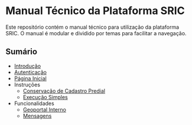 # Manual Técnico da Plataforma SRIC

Este repositório contém o manual técnico para utilização da plataforma SRIC. O manual é modular e dividido por temas para facilitar a navegação.

## Sumário
- [Introdução](Manual_SRIC/introducao.md)
- [Autenticação](autenticacao.md)
- [Página Inicial](pagina-inicial.md)
- Instruções
  - [Conservação de Cadastro Predial](instrucoes/conservacao.md)
  - [Execução Simples](instrucoes/execucao-simples.md)
- Funcionalidades
  - [Geoportal Interno](funcionalidades/geoportal.md)
  - [Mensagens](funcionalidades/mensagens.md)

